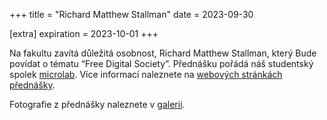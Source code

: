 +++
title = "Richard Matthew Stallman"
date = 2023-09-30

[extra]
expiration = 2023-10-01
+++

Na fakultu zavítá důležitá osobnost, Richard Matthew Stallman, který Bude povídat o tématu “Free Digital Society”. Přednášku pořádá náš studentský spolek [microlab](https://microlab.space). Více informací naleznete na [webových stránkách přednášky](https://microlab.space/rms/).

Fotografie z přednášky naleznete v [galerii](@/katedra/galerie/rms/index.md).
